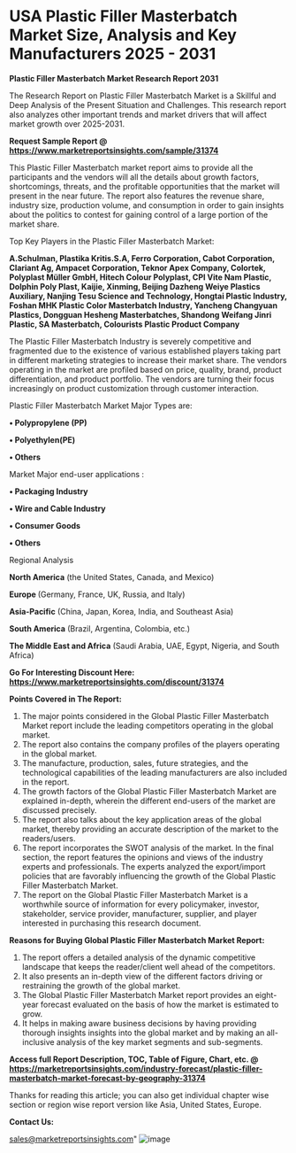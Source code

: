 # USA Plastic Filler Masterbatch Market Size, Analysis and Key Manufacturers 2025 - 2031

<strong>Plastic Filler Masterbatch Market Research Report 2031</strong>

The Research Report on Plastic Filler Masterbatch Market is a Skillful and Deep Analysis of the Present Situation and Challenges. This research report also analyzes other important trends and market drivers that will affect market growth over 2025-2031.

<strong>Request Sample Report @ <a href=https://www.marketreportsinsights.com/sample/31374>https://www.marketreportsinsights.com/sample/31374</a></strong>

This Plastic Filler Masterbatch market report aims to provide all the participants and the vendors will all the details about growth factors, shortcomings, threats, and the profitable opportunities that the market will present in the near future. The report also features the revenue share, industry size, production volume, and consumption in order to gain insights about the politics to contest for gaining control of a large portion of the market share.

Top Key Players in the Plastic Filler Masterbatch Market:

<strong>A.Schulman, Plastika Kritis.S.A, Ferro Corporation, Cabot Corporation, Clariant Ag, Ampacet Corporation, Teknor Apex Company, Colortek, Polyplast Müller GmbH, Hitech Colour Polyplast, CPI Vite Nam Plastic, Dolphin Poly Plast, Kaijie, Xinming, Beijing Dazheng Weiye Plastics Auxiliary, Nanjing Tesu Science and Technology, Hongtai Plastic Industry, Foshan MHK Plastic Color Masterbatch Industry, Yancheng Changyuan Plastics, Dongguan Hesheng Masterbatches, Shandong Weifang Jinri Plastic, SA Masterbatch, Colourists Plastic Product Company</strong>

The Plastic Filler Masterbatch Industry is severely competitive and fragmented due to the existence of various established players taking part in different marketing strategies to increase their market share. The vendors operating in the market are profiled based on price, quality, brand, product differentiation, and product portfolio. The vendors are turning their focus increasingly on product customization through customer interaction.

Plastic Filler Masterbatch Market Major Types are:

<strong>• Polypropylene (PP)

• Polyethylen(PE)

• Others</strong>

Market Major end-user applications :

<strong>• Packaging Industry

• Wire and Cable Industry

• Consumer Goods

• Others</strong>

Regional Analysis

</u><strong><b>North America</b></strong> (the United States, Canada, and Mexico)

<strong><b>Europe </b></strong>(Germany, France, UK, Russia, and Italy)

<strong><b>Asia-Pacific</b></strong> (China, Japan, Korea, India, and Southeast Asia)

<strong><b>South America</b></strong> (Brazil, Argentina, Colombia, etc.)

<strong><b>The Middle East and Africa</b></strong> (Saudi Arabia, UAE, Egypt, Nigeria, and South Africa)

<strong>Go For Interesting Discount Here: <a href=https://www.marketreportsinsights.com/discount/31374>https://www.marketreportsinsights.com/discount/31374</a></strong>

<strong>Points Covered in The Report:</strong>
<ol>
  <li>The major points considered in the Global Plastic Filler Masterbatch Market report include the leading competitors operating in the global market.</li>
  <li>The report also contains the company profiles of the players operating in the global market.</li>
  <li>The manufacture, production, sales, future strategies, and the technological capabilities of the leading manufacturers are also included in the report.</li>
  <li>The growth factors of the Global Plastic Filler Masterbatch Market are explained in-depth, wherein the different end-users of the market are discussed precisely.</li>
  <li>The report also talks about the key application areas of the global market, thereby providing an accurate description of the market to the readers/users.</li>
  <li>The report incorporates the SWOT analysis of the market. In the final section, the report features the opinions and views of the industry experts and professionals. The experts analyzed the export/import policies that are favorably influencing the growth of the Global Plastic Filler Masterbatch Market.</li>
  <li>The report on the Global Plastic Filler Masterbatch Market is a worthwhile source of information for every policymaker, investor, stakeholder, service provider, manufacturer, supplier, and player interested in purchasing this research document.</li>
</ol>
<strong>Reasons for Buying Global Plastic Filler Masterbatch Market Report:</strong>

<ol>
  <li>The report offers a detailed analysis of the dynamic competitive landscape that keeps the reader/client well ahead of the competitors.</li>
  <li>It also presents an in-depth view of the different factors driving or restraining the growth of the global market.</li>
  <li>The Global Plastic Filler Masterbatch Market report provides an eight-year forecast evaluated on the basis of how the market is estimated to grow.</li>
  <li>It helps in making aware business decisions by having providing thorough insights insights into the global market and by making an all-inclusive analysis of the key market segments and sub-segments.</li>
</ol>
<strong>Access full Report Description, TOC, Table of Figure, Chart, etc. @ <a href=https://marketreportsinsights.com/industry-forecast/plastic-filler-masterbatch-market-forecast-by-geography-31374>https://marketreportsinsights.com/industry-forecast/plastic-filler-masterbatch-market-forecast-by-geography-31374</a></strong>


Thanks for reading this article; you can also get individual chapter wise section or region wise report version like Asia, United States, Europe.

<strong>Contact Us:</strong>

sales@marketreportsinsights.com"
![image](https://github.com/user-attachments/assets/bdc876c6-1656-4f85-b47f-ddfff540e335)
